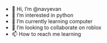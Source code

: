 - 👋 Hi, I’m @navyevan
- 👀 I’m interested in python
- 🌱 I’m currently learning computer
- 💞️ I’m looking to collaborate on roblox
- 📫 How to reach me learning 

<!---
navyevan/navyevan is a ✨ special ✨ repository because its `README.md` (this file) appears on your GitHub profile.
You can click the Preview link to take a look at your changes.
--->
